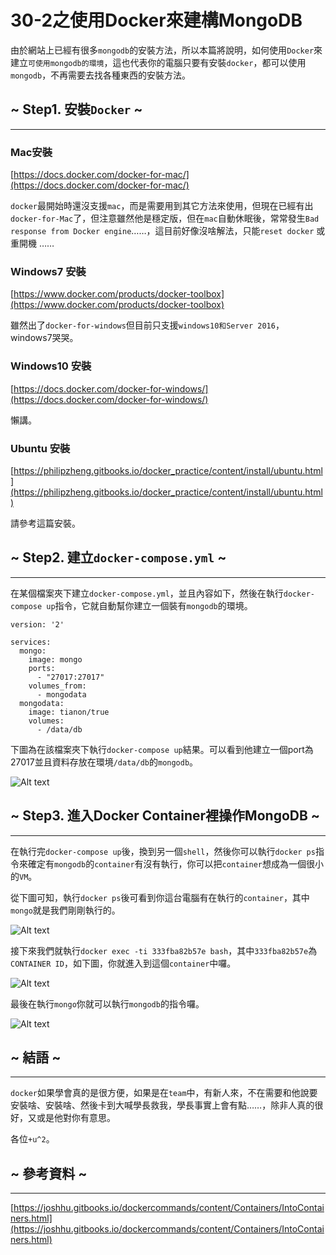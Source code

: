 # 30-2之使用Docker來建構MongoDB

由於網站上已經有很多`mongodb`的安裝方法，所以本篇將說明，如何使用`Docker`來建立`可使用mongodb的環境`，這也代表你的電腦只要有安裝`docker`，都可以使用`mongodb`，不再需要去找各種東西的安裝方法。

## ~ Step1. 安裝`Docker` ~
---
### Mac安裝
[https://docs.docker.com/docker-for-mac/](https://docs.docker.com/docker-for-mac/)

`docker`最開始時還沒支援`mac`，而是需要用到其它方法來使用，但現在已經有出`docker-for-Mac`了，但注意雖然他是穩定版，但在`mac`自動休眠後，常常發生`Bad response from Docker engine`……，這目前好像沒啥解法，只能`reset docker` 或 重開機 ……

### Windows7 安裝
[https://www.docker.com/products/docker-toolbox](https://www.docker.com/products/docker-toolbox)

雖然出了`docker-for-windows`但目前只支援`windows10和Server 2016`，windows7哭哭。

### Windows10 安裝
[https://docs.docker.com/docker-for-windows/](https://docs.docker.com/docker-for-windows/)

懶講。

### Ubuntu 安裝

[https://philipzheng.gitbooks.io/docker_practice/content/install/ubuntu.html](https://philipzheng.gitbooks.io/docker_practice/content/install/ubuntu.html)

請參考這篇安裝。

## ~ Step2. 建立`docker-compose.yml` ~ 
---
在某個檔案夾下建立`docker-compose.yml`，並且內容如下，然後在執行`docker-compose up`指令，它就自動幫你建立一個裝有`mongodb`的環境。

```
version: '2'

services:
  mongo:
    image: mongo
    ports:
      - "27017:27017"
    volumes_from:
      - mongodata
  mongodata:
    image: tianon/true
    volumes:
      - /data/db
```

下圖為在該檔案夾下執行`docker-compose up`結果。可以看到他建立一個port為27017並且資料存放在環境`/data/db`的`mongodb`。

![Alt text](http://yixiang8780.com/outImg/20161129-1.png)

## ~ Step3. 進入Docker Container裡操作MongoDB ~
---
在執行完`docker-compose up`後，換到另一個`shell`，然後你可以執行`docker ps`指令來確定有`mongodb`的`container`有沒有執行，你可以把`container`想成為一個很小的`VM`。

從下圖可知，執行`docker ps`後可看到你這台電腦有在執行的`container`，其中`mongo`就是我們剛剛執行的。

![Alt text](http://yixiang8780.com/outImg/20161129-2.png)

接下來我們就執行`docker exec -ti 333fba82b57e bash`，其中`333fba82b57e`為`CONTAINER ID`，如下圖，你就進入到這個`container`中囉。

![Alt text](http://yixiang8780.com/outImg/20161129-3.png)

最後在執行`mongo`你就可以執行`mongodb`的指令囉。

![Alt text](http://yixiang8780.com/outImg/20161129-4.png)


## ~ 結語 ~
---
`docker`如果學會真的是很方便，如果是在`team`中，有新人來，不在需要和他說要安裝啥、安裝啥、然後卡到大喊學長救我，學長事實上會有點……，除非人真的很好，又或是他對你有意思。

各位`+u^2`。

## ~ 參考資料 ~
---
[https://joshhu.gitbooks.io/dockercommands/content/Containers/IntoContainers.html](https://joshhu.gitbooks.io/dockercommands/content/Containers/IntoContainers.html)





